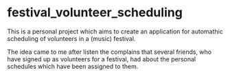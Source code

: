 # festival_volunteer_scheduling
This is a personal project which aims to create an application for automathic
scheduling of volunteers in a (music) festival.

The idea came to me after listen the complains that several friends, who have
signed up as volunteers for a festival, had about the personal schedules which
have been assigned to them.


